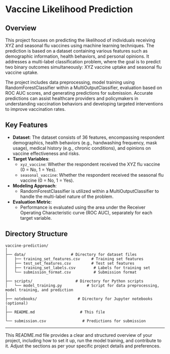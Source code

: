 

# Vaccine Likelihood Prediction

## Overview

This project focuses on predicting the likelihood of individuals receiving XYZ and seasonal flu vaccines using machine learning techniques. The prediction is based on a dataset containing various features such as demographic information, health behaviors, and personal opinions. It addresses a multi-label classification problem, where the goal is to predict two binary outcomes simultaneously: XYZ vaccine uptake and seasonal flu vaccine uptake.

The project includes data preprocessing, model training using RandomForestClassifier within a MultiOutputClassifier, evaluation based on ROC AUC scores, and generating predictions for submission. Accurate predictions can assist healthcare providers and policymakers in understanding vaccination behaviors and developing targeted interventions to improve vaccination rates.

## Key Features

- **Dataset**: The dataset consists of 36 features, encompassing respondent demographics, health behaviors (e.g., handwashing frequency, mask usage), medical history (e.g., chronic conditions), and opinions on vaccine effectiveness and risks.
- **Target Variables**: 
  - `xyz_vaccine`: Whether the respondent received the XYZ flu vaccine (0 = No, 1 = Yes).
  - `seasonal_vaccine`: Whether the respondent received the seasonal flu vaccine (0 = No, 1 = Yes).
- **Modeling Approach**: 
  - RandomForestClassifier is utilized within a MultiOutputClassifier to handle the multi-label nature of the problem.
- **Evaluation Metric**: 
  - Performance is evaluated using the area under the Receiver Operating Characteristic curve (ROC AUC), separately for each target variable.

## Directory Structure

```plaintext
vaccine-prediction/
│
├── data/                    # Directory for dataset files
│   ├── training_set_features.csv     # Training set features
│   ├── test_set_features.csv         # Test set features
│   ├── training_set_labels.csv        # Labels for training set
│   └── submission_format.csv          # Submission format
│
├── scripts/                   # Directory for Python scripts
│   └── model_training.py           # Script for data preprocessing, model training, and prediction
│
├── notebooks/                  # Directory for Jupyter notebooks (optional)
│
├── README.md                    # This file
│
└── submission.csv                # Predictions for submission
```




---

This README.md file provides a clear and structured overview of your project, including how to set it up, run the model training, and contribute to it. Adjust the sections as per your specific project details and preferences.
